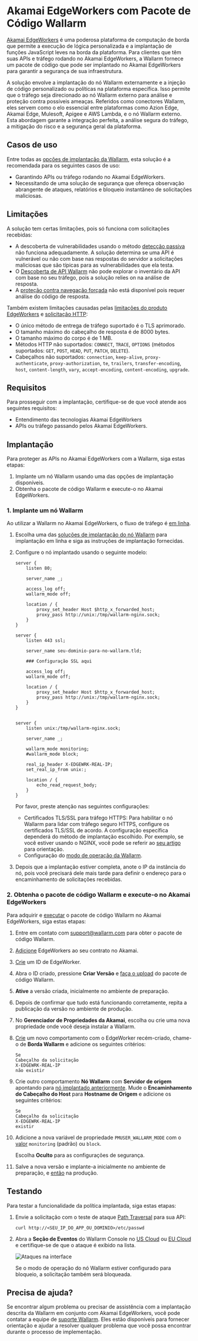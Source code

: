 [ptrav-attack-docs]:                ../../attacks-vulns-list.md#path-traversal
[attacks-in-ui-image]:              ../../images/admin-guides/test-attacks-quickstart-sqli-xss.png

# Akamai EdgeWorkers com Pacote de Código Wallarm

[Akamai EdgeWorkers](https://techdocs.akamai.com/edgeworkers/docs) é uma poderosa plataforma de computação de borda que permite a execução de lógica personalizada e a implantação de funções JavaScript leves na borda da plataforma. Para clientes que têm suas APIs e tráfego rodando no Akamai EdgeWorkers, a Wallarm fornece um pacote de código que pode ser implantado no Akamai EdgeWorkers para garantir a segurança de sua infraestrutura.

A solução envolve a implantação do nó Wallarm externamente e a injeção de código personalizado ou políticas na plataforma específica. Isso permite que o tráfego seja direcionado ao nó Wallarm externo para análise e proteção contra possíveis ameaças. Referidos como conectores Wallarm, eles servem como o elo essencial entre plataformas como Azion Edge, Akamai Edge, Mulesoft, Apigee e AWS Lambda, e o nó Wallarm externo. Esta abordagem garante a integração perfeita, a análise segura do tráfego, a mitigação do risco e a segurança geral da plataforma.

## Casos de uso

Entre todas as [opções de implantação da Wallarm](../supported-deployment-options.md), esta solução é a recomendada para os seguintes casos de uso:

* Garantindo APIs ou tráfego rodando no Akamai EdgeWorkers.
* Necessitando de uma solução de segurança que ofereça observação abrangente de ataques, relatórios e bloqueio instantâneo de solicitações maliciosas.

## Limitações

A solução tem certas limitações, pois só funciona com solicitações recebidas:

* A descoberta de vulnerabilidades usando o método [detecção passiva](../../about-wallarm/detecting-vulnerabilities.md#passive-detection) não funciona adequadamente. A solução determina se uma API é vulnerável ou não com base nas respostas do servidor a solicitações maliciosas que são típicas para as vulnerabilidades que ela testa.
* O [Descoberta de API Wallarm](../../api-discovery/overview.md) não pode explorar o inventário da API com base no seu tráfego, pois a solução relies on na análise de resposta.
* A [proteção contra navegação forçada](../../admin-en/configuration-guides/protecting-against-bruteforce.md) não está disponível pois requer análise do código de resposta.

Também existem limitações causadas pelas [limitações do produto EdgeWorkers](https://techdocs.akamai.com/edgeworkers/docs/limitations) e [solicitação HTTP](https://techdocs.akamai.com/edgeworkers/docs/http-request):

* O único método de entrega de tráfego suportado é o TLS aprimorado.
* O tamanho máximo do cabeçalho de resposta é de 8000 bytes.
* O tamanho máximo do corpo é de 1 MB.
* Métodos HTTP não suportados: `CONNECT`, `TRACE`, `OPTIONS` (métodos suportados: `GET`, `POST`, `HEAD`, `PUT`, `PATCH`, `DELETE`).
* Cabeçalhos não suportados: `connection`, `keep-alive`, `proxy-authenticate`, `proxy-authorization`, `te`, `trailers`, `transfer-encoding`, `host`, `content-length`, `vary`, `accept-encoding`, `content-encoding`, `upgrade`.

## Requisitos

Para prosseguir com a implantação, certifique-se de que você atende aos seguintes requisitos:

* Entendimento das tecnologias Akamai EdgeWorkers
* APIs ou tráfego passando pelos Akamai EdgeWorkers.

## Implantação

Para proteger as APIs no Akamai EdgeWorkers com a Wallarm, siga estas etapas:

1. Implante um nó Wallarm usando uma das opções de implantação disponíveis.
1. Obtenha o pacote de código Wallarm e execute-o no Akamai EdgeWorkers.

### 1. Implante um nó Wallarm

Ao utilizar a Wallarm no Akamai EdgeWorkers, o fluxo de tráfego é [em linha](../inline/overview.md).

1. Escolha uma das [soluções de implantação do nó Wallarm](../supported-deployment-options.md#in-line) para implantação em linha e siga as instruções de implantação fornecidas.
1. Configure o nó implantado usando o seguinte modelo:

    ```
    server {
        listen 80;

        server_name _;

        access_log off;
        wallarm_mode off;

        location / {
            proxy_set_header Host $http_x_forwarded_host;
            proxy_pass http://unix:/tmp/wallarm-nginx.sock;
        }
    }

    server {
        listen 443 ssl;

        server_name seu-dominio-para-no-wallarm.tld;

        ### Configuração SSL aqui

        access_log off;
        wallarm_mode off;

        location / {
            proxy_set_header Host $http_x_forwarded_host;
            proxy_pass http://unix:/tmp/wallarm-nginx.sock;
        }
    }


    server {
        listen unix:/tmp/wallarm-nginx.sock;
        
        server_name _;
        
        wallarm_mode monitoring;
        #wallarm_mode block;

        real_ip_header X-EDGEWRK-REAL-IP;
        set_real_ip_from unix:;

        location / {
            echo_read_request_body;
        }
    }
    ```

    Por favor, preste atenção nas seguintes configurações:

    * Certificados TLS/SSL para tráfego HTTPS: Para habilitar o nó Wallarm para lidar com tráfego seguro HTTPS, configure os certificados TLS/SSL de acordo. A configuração específica dependerá do método de implantação escolhido. Por exemplo, se você estiver usando o NGINX, você pode se referir ao [seu artigo](https://docs.nginx.com/nginx/admin-guide/security-controls/terminating-ssl-http/) para orientação.
    * Configuração do [modo de operação da Wallarm](../../admin-en/configure-wallarm-mode.md).
1. Depois que a implantação estiver completa, anote o IP da instância do nó, pois você precisará dele mais tarde para definir o endereço para o encaminhamento de solicitações recebidas.

### 2. Obtenha o pacote de código Wallarm e execute-o no Akamai EdgeWorkers

Para adquirir e [executar](https://techdocs.akamai.com/edgeworkers/docs/deploy-hello-world-1) o pacote de código Wallarm no Akamai EdgeWorkers, siga estas etapas:

1. Entre em contato com [support@wallarm.com](mailto:support@wallarm.com) para obter o pacote de código Wallarm.
1. [Adicione](https://techdocs.akamai.com/edgeworkers/docs/add-edgeworkers-to-contract) EdgeWorkers ao seu contrato no Akamai.
1. [Crie](https://techdocs.akamai.com/edgeworkers/docs/create-an-edgeworker-id) um ID de EdgeWorker.
1. Abra o ID criado, pressione **Criar Versão** e [faça o upload](https://techdocs.akamai.com/edgeworkers/docs/deploy-hello-world-1) do pacote de código Wallarm.
1. **Ative** a versão criada, inicialmente no ambiente de preparação.
1. Depois de confirmar que tudo está funcionando corretamente, repita a publicação da versão no ambiente de produção.
1. No **Gerenciador de Propriedades da Akamai**, escolha ou crie uma nova propriedade onde você deseja instalar a Wallarm.
1. [Crie](https://techdocs.akamai.com/edgeworkers/docs/add-the-edgeworker-behavior-1) um novo comportamento com o EdgeWorker recém-criado, chame-o de **Borda Wallarm** e adicione os seguintes critérios:

    ```
    Se
    Cabeçalho da solicitação
    X-EDGEWRK-REAL-IP 
    não existir
    ```
1. Crie outro comportamento **Nó Wallarm** com **Servidor de origem** apontando para [nó implantado anteriormente](#1-implante-um-nó-wallarm). Mude o **Encaminhamento do Cabeçalho do Host** para **Hostname de Origem** e adicione os seguintes critérios:

    ```
    Se
    Cabeçalho da solicitação
    X-EDGEWRK-REAL-IP 
    existir
    ```
1. Adicione a nova variável de propriedade `PMUSER_WALLARM_MODE` com o [valor](../../admin-en/configure-wallarm-mode.md) `monitoring` (padrão) ou `block`. 
    
    Escolha **Oculto** para as configurações de segurança.
1. Salve a nova versão e implante-a inicialmente no ambiente de preparação, e [então](https://techdocs.akamai.com/api-acceleration/docs/test-stage) na produção.

## Testando

Para testar a funcionalidade da política implantada, siga estas etapas:

1. Envie a solicitação com o teste de ataque [Path Traversal][ptrav-attack-docs] para sua API:

    ```
    curl http://<SEU_IP_DO_APP_OU_DOMINIO>/etc/passwd
    ```
1. Abra a **Seção de Eventos** do Wallarm Console no [US Cloud](https://us1.my.wallarm.com/search) ou [EU Cloud](https://my.wallarm.com/search) e certifique-se de que o ataque é exibido na lista.
    
    ![Ataques na interface][attacks-in-ui-image]

    Se o modo de operação do nó Wallarm estiver configurado para bloqueio, a solicitação também será bloqueada.

## Precisa de ajuda?

Se encontrar algum problema ou precisar de assistência com a implantação descrita da Wallarm em conjunto com Akamai EdgeWorkers, você pode contatar a equipe de [suporte Wallarm](mailto:support@wallarm.com). Eles estão disponíveis para fornecer orientação e ajudar a resolver qualquer problema que você possa encontrar durante o processo de implementação.